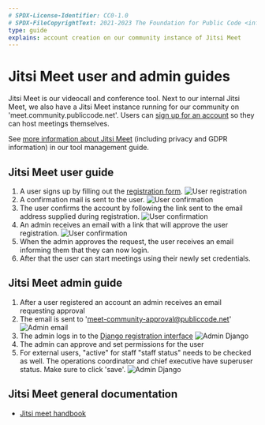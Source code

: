 ```yaml
---
# SPDX-License-Identifier: CC0-1.0
# SPDX-FileCopyrightText: 2021-2023 The Foundation for Public Code <info@publiccode.net>
type: guide
explains: account creation on our community instance of Jitsi Meet
---
```


# Jitsi Meet user and admin guides

Jitsi Meet is our videocall and conference tool. Next to our internal Jitsi Meet, we also have a Jitsi Meet instance running for our community on 'meet.community.publiccode.net'. Users can [sign up for an account](https://meet.community.publiccode.net/accountmanager/register/) so they can host meetings themselves.

See [more information about Jitsi Meet](https://about.publiccode.net/activities/tool-management/jitsi-meet.html) (including privacy and GDPR information) in our tool management guide.

## Jitsi Meet user guide

1. A user signs up by filling out the [registration form](https://meet.community.publiccode.net/accountmanager/register/).
  ![User registration](/activities/tool-management/jitsi_user_sign_up.png)
2. A confirmation mail is sent to the user.
  ![User confirmation](/activities/tool-management/jitsi_user_activation_mail.png)
3. The user confirms the account by following the link sent to the email address supplied during registration.
  ![User confirmation](/activities/tool-management/jitsi_user_registration_complete.png)
4. An admin receives an email with a link that will approve the user registration.
  ![User confirmation](/activities/tool-management/jitsi_user_account_activated.png)
5. When the admin approves the request, the user receives an email informing them that they can now login.
6. After that the user can start meetings using their newly set credentials.

## Jitsi Meet admin guide

1. After a user registered an account an admin receives an email requesting approval
2. The email is sent to 'meet-community-approval@publiccode.net'
  ![Admin email](/activities/tool-management/jitsi_admin_approval_request.png)
3. The admin logs in to the [Django registration interface](https://meet.community.publiccode.net/accountmanager/admin)
  ![Admin Django](/activities/tool-management/jitsi_admin_django_approve_user_final1.png)
4. The admin can approve and set permissions for the user
5. For external users, "active" for staff "staff status" needs to be checked as well. The operations coordinator and chief executive have superuser status. Make sure to click 'save'.
  ![Admin Django](/activities/tool-management/jitsi_admin_django_save_user_after_approval_final.png)

## Jitsi Meet general documentation

* [Jitsi meet handbook](https://jitsi.github.io/handbook/docs/intro)
